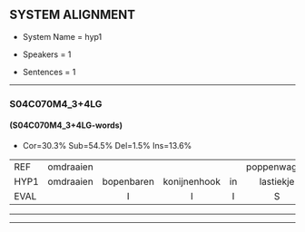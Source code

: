 
## SYSTEM ALIGNMENT

- System Name = hyp1

- Speakers = 1

- Sentences = 1

---

### S04C070M4_3+4LG

#### (S04C070M4_3+4LG-words)

- Cor=30.3%	Sub=54.5%	Del=1.5%	Ins=13.6%

|  |  |  |  |  |  |  |  |  |  |  |  |  |  |  |  |  |  |  |  |  |  |  |  |  |  |  |  |  |  |  |  |  |  |  |  |  |  |  |  |  |  |  |  |  |  |  |  |  |  |  |  |  |  |  |  |  |  |  |  |  |  |  |  |  |  |  |
|:--- |:---:|:---:|:---:|:---:|:---:|:---:|:---:|:---:|:---:|:---:|:---:|:---:|:---:|:---:|:---:|:---:|:---:|:---:|:---:|:---:|:---:|:---:|:---:|:---:|:---:|:---:|:---:|:---:|:---:|:---:|:---:|:---:|:---:|:---:|:---:|:---:|:---:|:---:|:---:|:---:|:---:|:---:|:---:|:---:|:---:|:---:|:---:|:---:|:---:|:---:|:---:|:---:|:---:|:---:|:---:|:---:|:---:|:---:|:---:|:---:|:---:|:---:|:---:|:---:|:---:|:---:|
| REF | omdraaien |  |  |  | poppenwagen | konijnenhok | elastiekje | * | ruziemaken | teddybeer | * | dierentuin | paddenstoelen | verstoppertje | wasmachine |  |  |  |  | * | fototoestel | * | * | *x | * | vrachtwagen | buurmannen | * | vogelkooi | olifant | * | schommelen | iedereen |  | * | * | knutselen | ophangen |  | * | * | verjaardag | sprookjesboek | * | * | * | lucifer | slaapkamer | * | achterdeur | ziekenhuis | * | * | afblijven | kabouter | washandje | * | * | goeiendag | vakantie | limonade | autorijden | eindelijk | familie | * | chocolade |
| HYP1 | omdraaien | bopenbaren | konijnenhook | in | lastiekje | rea | ruzie | maken | het | tiddibeer | dea | dierentuin | paddensjoelen | verstoppindertje | wasmachine | va | fototostin | va | dooie | lit | papier | ahnee | 't | wo | litparpier | vrachtwagen | huurmannen | voa | vogelkooi | olifant | schoa | schommelen | iedereen | schoen | en | winkel | knutshelen | ophangen | vertraa | veraverjaardag | sprookjes | boek | dan | dan | den | borstel | lucifer | slaapkamer |  | achterdeur | ziekenhuis | nieuwe | nieuwsgierigheid | afblijven | kabater | woshamdje | sneeuwwit | tje | goeiendag | vakantie | limonade | autorijden | eindelijk | familie | r | chocola |
| EVAL |  | I | I | I | S | S | S | S | S | S | S |  | S | S |  | I | I | I | I | S | S | S | S | S | S |  | S | S |  |  | S |  |  | I | S | S | S |  | I | S | S | S | S | S | S | S |  |  | D |  |  | S | S |  | S | S | S | S |  |  |  |  |  |  | S | S |
---

---
